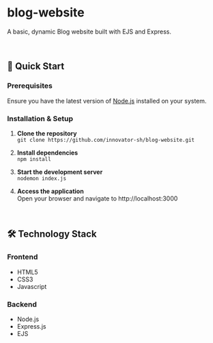 # blog-website
A basic, dynamic Blog website built with EJS and Express.

<br>

## 🚀 Quick Start

### Prerequisites

Ensure you have the latest version of [Node.js](https://nodejs.org/en/download) installed on your system.

### Installation & Setup
1. **Clone the repository** <br>
`git clone https://github.com/innovator-sh/blog-website.git`

3. **Install dependencies** <br>
`npm install`

4. **Start the development server** <br>
`nodemon index.js`

5. **Access the application** <br>
Open your browser and navigate to http://localhost:3000

<br>

## 🛠️ Technology Stack
### Frontend
- HTML5
- CSS3
- Javascript

### Backend
- Node.js
- Express.js
- EJS
